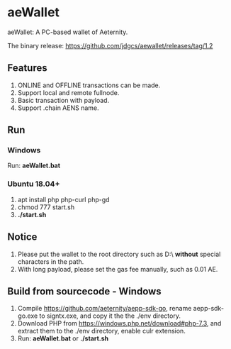 # aeWallet
aeWallet: A PC-based wallet of Aeternity.

The binary release: https://github.com/jdgcs/aewallet/releases/tag/1.2

## Features
1. ONLINE and OFFLINE transactions can be made.
2. Support local and remote fullnode.
3. Basic transaction with payload.
4. Support .chain AENS name.


## Run 
### Windows
Run: **aeWallet.bat**
### Ubuntu 18.04+
1. apt install php php-curl php-gd
2. chmod 777 start.sh
3. **./start.sh**

## Notice
1. Please put the wallet to the root directory such as D:\  **without** special characters in the path.
2. With long payload, please set the gas fee manually, such as 0.01 AE.


## Build from sourcecode - Windows

1. Compile https://github.com/aeternity/aepp-sdk-go, rename aepp-sdk-go.exe to signtx.exe, and copy it the the ./env directory.
2.  Download PHP from https://windows.php.net/download#php-7.3, and extract them to the ./env directory, enable culr extension.
3. Run: **aeWallet.bat** or **./start.sh**

